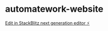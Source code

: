 # automatework-website

[Edit in StackBlitz next generation editor ⚡️](https://stackblitz.com/~/github.com/Silasmagdoener/automatework-website)